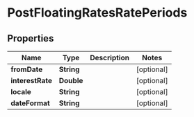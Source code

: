 

# PostFloatingRatesRatePeriods

## Properties

Name | Type | Description | Notes
------------ | ------------- | ------------- | -------------
**fromDate** | **String** |  |  [optional]
**interestRate** | **Double** |  |  [optional]
**locale** | **String** |  |  [optional]
**dateFormat** | **String** |  |  [optional]



